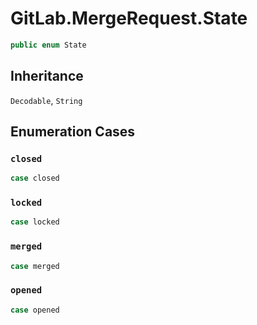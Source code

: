 # GitLab.MergeRequest.State

``` swift
public enum State
```

## Inheritance

`Decodable`, `String`

## Enumeration Cases

### `closed`

``` swift
case closed
```

### `locked`

``` swift
case locked
```

### `merged`

``` swift
case merged
```

### `opened`

``` swift
case opened
```
